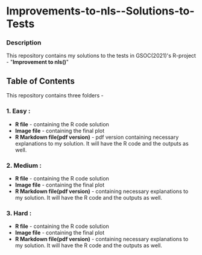 # Improvements-to-nls--Solutions-to-Tests

### Description
This repository contains my solutions to the tests in GSOC(2021)'s R-project - "**Improvement to nls()**" 

## Table of Contents
This repository contains three folders -

### 1. Easy :
  - **R file** - containing the R code solution 
  - **Image file** - containing the final plot 
  - **R Markdown file(pdf version)** - pdf version  containing necessary explanations to my solution. It will have the R code and the outputs as well.  

### 2. Medium :
  - **R file** - containing the R code solution 
  - **Image file** - containing the final plot 
  - **R Markdown file(pdf version)** - containing necessary explanations to my solution. It will have the R code and the outputs as well. 

### 3. Hard :
  - **R file** - containing the R code solution 
  - **Image file** - containing the final plot 
  - **R Markdown file(pdf version)** - containing necessary explanations to my solution. It will have the R code and the outputs as well. 
